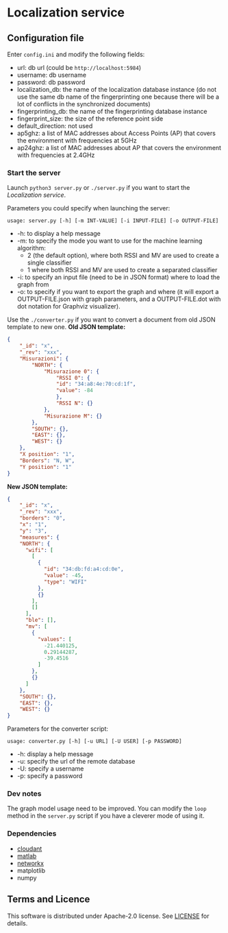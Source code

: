 # Localization service

## Configuration file
Enter `config.ini` and modify the following fields:
* url: db url (could be `http://localhost:5984`)
* username: db username
* password: db password
* localization_db: the name of the localization database instance
(do not use the same db name of the fingerprinting one because there will be a lot of conflicts in the 
synchronized documents)
* fingerprinting_db: the name of the fingerprinting database instance
* fingerprint_size: the size of the reference point side
* default_direction: not used
* ap5ghz: a list of MAC addresses about Access Points (AP) that covers the environment with frequencies at 5GHz
* ap24ghz: a list of MAC addresses about AP that covers the environment with frequencies at 2.4GHz

### Start the server
Launch ```python3 server.py``` or ```./server.py``` if you want to start the *Localization service*.

Parameters you could specify when launching the server:
```
usage: server.py [-h] [-m INT-VALUE] [-i INPUT-FILE] [-o OUTPUT-FILE]
```
* -h: to display a help message
* -m: to specify the mode you want to use for the machine learning algorithm:
    * 2 (the default option), where both RSSI and MV are used to create a single classifier
    * 1 where both RSSI and MV are used to create a separated classifier
* -i: to specify an input file (need to be in JSON format) where to load the graph from
* -o: to specify if you want to export the graph and where 
(it will export a OUTPUT-FILE.json with graph parameters, and a OUTPUT-FILE.dot with dot notation for Graphviz visualizer).

Use the ```./converter.py``` if you want to convert a document from old JSON template to new one.
**Old JSON template:**
```json
{
    "_id": "x",
    "_rev": "xxx",
    "Misurazioni": {
        "NORTH": {
            "Misurazione 0": {
                "RSSI 0": {
                "id": "34:a8:4e:70:cd:1f",
                "value": -84
                },
                "RSSI N": {}
            }, 
            "Misurazione M": {}
        },
        "SOUTH": {},
        "EAST": {},
        "WEST": {}
    },
    "X position": "1",
    "Borders": "N, W",
    "Y position": "1"
}
```

**New JSON template:**
```json
{
    "_id": "x",
    "_rev": "xxx",
    "borders": "0",
    "x": "1",
    "y": "3",
    "measures": {
    "NORTH": {
      "wifi": [
        [
          {
            "id": "34:db:fd:a4:cd:0e",
            "value": -45,
            "type": "WIFI"
          },
          {}
        ],
        []
      ],
      "ble": [],
      "mv": [
        {
          "values": [
            -21.440125,
            0.29144287,
            -39.4516
          ]
        },
        {}
      ]
    },
    "SOUTH": {},
    "EAST": {},
    "WEST": {}
}
```

Parameters for the converter script:
```
usage: converter.py [-h] [-u URL] [-U USER] [-p PASSWORD]
```
* -h: display a help message
* -u: specify the url of the remote database
* -U: specify a username
* -p: specify a password

### Dev notes
The graph model usage need to be improved. You can modify the `loop` method in the `server.py` script if you have a 
cleverer mode of using it.

### Dependencies
* [cloudant](https://python-cloudant.readthedocs.io/en/latest/index.html)
* [matlab](https://it.mathworks.com/help/matlab/matlab-engine-for-python.html)
* [networkx](https://networkx.github.io/)
* matplotlib
* numpy


## Terms and Licence
This software is distributed under Apache-2.0 license. See [LICENSE](LICENSE) for details.
